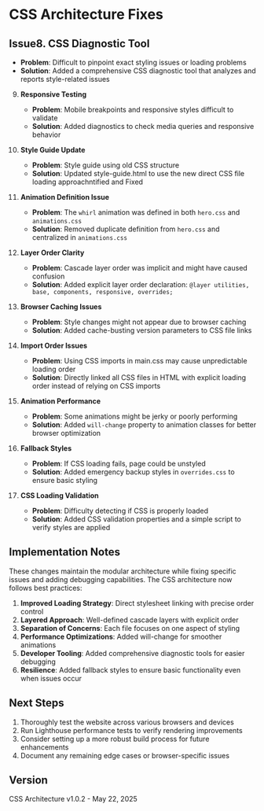 # CSS Architecture Fixes

## Issue8. **CSS Diagnostic Tool**

- **Problem**: Difficult to pinpoint exact styling issues or loading problems
- **Solution**: Added a comprehensive CSS diagnostic tool that analyzes and reports style-related issues

9. **Responsive Testing**

   - **Problem**: Mobile breakpoints and responsive styles difficult to validate
   - **Solution**: Added diagnostics to check media queries and responsive behavior

10. **Style Guide Update**

    - **Problem**: Style guide using old CSS structure
    - **Solution**: Updated style-guide.html to use the new direct CSS file loading approachntified and Fixed

11. **Animation Definition Issue**

    - **Problem**: The `whirl` animation was defined in both `hero.css` and `animations.css`
    - **Solution**: Removed duplicate definition from `hero.css` and centralized in `animations.css`

12. **Layer Order Clarity**

    - **Problem**: Cascade layer order was implicit and might have caused confusion
    - **Solution**: Added explicit layer order declaration: `@layer utilities, base, components, responsive, overrides;`

13. **Browser Caching Issues**

    - **Problem**: Style changes might not appear due to browser caching
    - **Solution**: Added cache-busting version parameters to CSS file links

14. **Import Order Issues**

    - **Problem**: Using CSS imports in main.css may cause unpredictable loading order
    - **Solution**: Directly linked all CSS files in HTML with explicit loading order instead of relying on CSS imports

15. **Animation Performance**

    - **Problem**: Some animations might be jerky or poorly performing
    - **Solution**: Added `will-change` property to animation classes for better browser optimization

16. **Fallback Styles**

    - **Problem**: If CSS loading fails, page could be unstyled
    - **Solution**: Added emergency backup styles in `overrides.css` to ensure basic styling

17. **CSS Loading Validation**
    - **Problem**: Difficulty detecting if CSS is properly loaded
    - **Solution**: Added CSS validation properties and a simple script to verify styles are applied

## Implementation Notes

These changes maintain the modular architecture while fixing specific issues and adding debugging capabilities. The CSS architecture now follows best practices:

1. **Improved Loading Strategy**: Direct stylesheet linking with precise order control
2. **Layered Approach**: Well-defined cascade layers with explicit order
3. **Separation of Concerns**: Each file focuses on one aspect of styling
4. **Performance Optimizations**: Added will-change for smoother animations
5. **Developer Tooling**: Added comprehensive diagnostic tools for easier debugging
6. **Resilience**: Added fallback styles to ensure basic functionality even when issues occur

## Next Steps

1. Thoroughly test the website across various browsers and devices
2. Run Lighthouse performance tests to verify rendering improvements
3. Consider setting up a more robust build process for future enhancements
4. Document any remaining edge cases or browser-specific issues

## Version

CSS Architecture v1.0.2 - May 22, 2025
